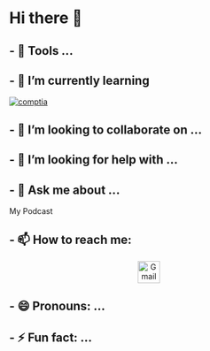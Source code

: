 # Hi there  👋


## - 🔭 Tools ...
  
## - 🌱 I’m currently learning 
   <a href="https://www.comptia.org/" target="_blank">
    <img src="https://upload.wikimedia.org/wikipedia/commons/thumb/6/62/Comptia-logo.svg/198px-Comptia-logo.svg.png?20160410033732"  alt="comptia" />
  </a>
  


## - 👯 I’m looking to collaborate on ...


## - 🤔 I’m looking for help with ...

## - 💬 Ask me about ...
My Podcast 


## - 📫 How to reach me:
  <p align="center">
  <a href="mailto:your-email@example.com">
    <img src="https://img.shields.io/badge/Gmail-D14836?style=for-the-badge&logo=gmail" height="40" alt="Gmail Badge">
  </a>
</p>

## - 😄 Pronouns: ...


## - ⚡ Fun fact: ...

